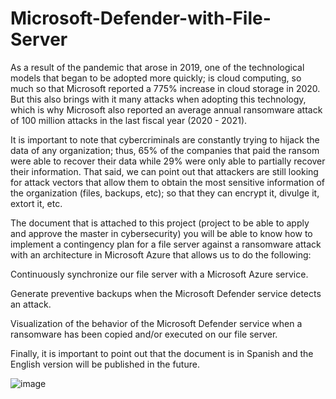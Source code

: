 # Microsoft-Defender-with-File-Server
As a result of the pandemic that arose in 2019, one of the technological models that began to be adopted more quickly; is cloud computing, so much so that Microsoft reported a 775% increase in cloud storage in 2020. But this also brings with it many attacks when adopting this technology, which is why Microsoft also reported an average annual ransomware attack of 100 million attacks in the last fiscal year (2020 - 2021).

It is important to note that cybercriminals are constantly trying to hijack the data of any organization; thus, 65% of the companies that paid the ransom were able to recover their data while 29% were only able to partially recover their information. That said, we can point out that attackers are still looking for attack vectors that allow them to obtain the most sensitive information of the organization (files, backups, etc); so that they can encrypt it, divulge it, extort it, etc.

The document that is attached to this project (project to be able to apply and approve the master in cybersecurity) you will be able to know how to implement a contingency plan for a file server against a ransomware attack with an architecture in Microsoft Azure that allows us to do the following:

Continuously synchronize our file server with a Microsoft Azure service.

Generate preventive backups when the Microsoft Defender service detects an attack.

Visualization of the behavior of the Microsoft Defender service when a ransomware has been copied and/or executed on our file server.

Finally, it is important to point out that the document is in Spanish and the English version will be published in the future.

![image](https://user-images.githubusercontent.com/70595400/182099541-c7df9ecb-2ddb-42ca-9af3-d612dfc5d1fe.png)
